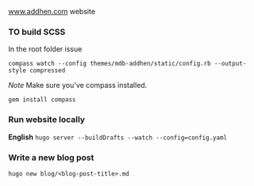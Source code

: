 www.addhen.com website

### TO build SCSS

In the root folder issue

`compass watch --config themes/mdb-addhen/static/config.rb --output-style compressed`

*Note* Make sure you've compass installed.

`gem install compass`

### Run website locally

**English**
`hugo server --buildDrafts --watch --config=config.yaml`


### Write a new blog post
`hugo new blog/<blog-post-title>.md`